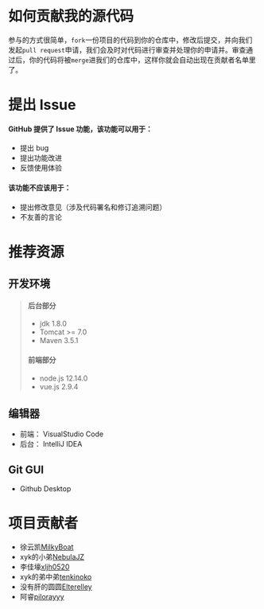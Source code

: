 # 如何贡献我的源代码
参与的方式很简单，`fork`一份项目的代码到你的仓库中，修改后提交，并向我们发起`pull request`申请，我们会及时对代码进行审查并处理你的申请并。审查通过后，你的代码将被`merge`进我们的仓库中，这样你就会自动出现在贡献者名单里了。

# 提出 Issue
#### GitHub 提供了 Issue 功能，该功能可以用于：
+ 提出 bug
+ 提出功能改进
+ 反馈使用体验
#### 该功能不应该用于：
+ 提出修改意见（涉及代码署名和修订追溯问题）
+ 不友善的言论

# 推荐资源
## 开发环境
> #### 后台部分
> * jdk 1.8.0
> * Tomcat >= 7.0
> * Maven 3.5.1
> #### 前端部分
> * node.js 12.14.0
> * vue.js 2.9.4
> 
## 编辑器
+ 前端： VisualStudio Code
+ 后台： IntelliJ IDEA

## Git GUI
+ Github Desktop

# 项目贡献者

+ 徐云凯[MilkyBoat](https://github.com/MilkyBoat/)
+ xyk的小弟[NebulaJZ](https://github.com/NebulaJZ/)
+ 李佳壕[xljh0520](https://github.com/xljh0520/)
+ xyk的弟中弟[tenkinoko](https://github.com/tenkinoko/)
+ 没有肝的圆圆[Elterelley](https://github.com/Elterelley)
+ 阿睿[pilorayyy](https://github.com/pilorayyy)
